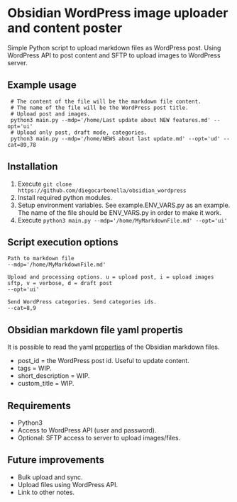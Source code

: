 # Obsidian WordPress image uploader and content poster

Simple Python script to upload markdown files as WordPress post. 
Using WordPress API to post content and SFTP to upload images to WordPress server.

## Example usage

```
 # The content of the file will be the markdown file content. 
 # The name of the file will be the WordPress post title.
 # Upload post and images.
 python3 main.py --mdp='/home/Last update about NEW features.md' --opt='ui'
 # Upload only post, draft mode, categories.
 python3 main.py --mdp='/home/NEWS about last update.md' --opt='ud' --cat=89,78
```

## Installation

1. Execute ``git clone https://github.com/diegocarbonella/obsidian_wordpress``
2. Install required python modules.
3. Setup environment variables. See example.ENV_VARS.py as an example. The name of the file should be ENV_VARS.py in order to make it work.
4. Execute ``python3 main.py --mdp='/home/MyMarkdownFile.md' --opt='ui'``

## Script execution options

```
Path to markdown file
--mdp='/home/MyMarkdownFile.md'

Upload and processing options. u = upload post, i = upload images sftp, v = verbose, d = draft post
--opt='ui'

Send WordPress categories. Send categories ids.
--cat=8,9
```

## Obsidian markdown file yaml propertis

It is possible to read the yaml [properties](https://help.obsidian.md/Editing+and+formatting/Properties) of the Obsidian markdown files.
- post_id = the WordPress post id. Useful to update content.
- tags = WIP.
- short_description = WIP.
- custom_title = WIP.

## Requirements 

- Python3 
- Access to WordPress API (user and password).
- Optional: SFTP access to server to upload images/files.

## Future improvements

- Bulk upload and sync.
- Upload files using WordPress API. 
- Link to other notes.
